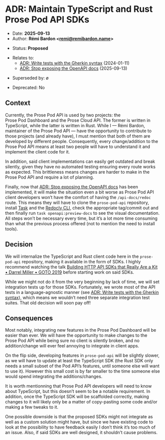 # ADR: Maintain TypeScript and Rust Prose Pod API SDKs

- Date: **2025-09-13**
- Author: **Rémi Bardon <[remi@remibardon.name](mailto:remi@remibardon.name)>**
<!-- Proposed|Accepted|Rejected, with date and channel if applicable -->
- Status: **Proposed**
<!-- "ø" or a nested unordered list linking to other ADRs and their date -->
- Relates to:
  - [ADR: Write tests with the Gherkin syntax](./2024-01-11-a-write-tests-in-gherkin.md) (2024-01-11)
  - [ADR: Stop exposing the OpenAPI docs](./2025-09-13-a-stop-exposing-openapi-docs.md) (2025-09-13)
<!-- "ø" or a nested unordered list linking to other ADRs and their date -->
- Superseded by: ø
<!-- "No" or "Yes" with the deprecation date -->
- Deprecated: No

## Context

<!--
This section describes the forces at play, including technological, political,
social, and project local. These forces are probably in tension, and should be
called out as such. The language in this section is value-neutral. It is simply
describing facts.
-->

Currently, the Prose Pod API is used by two projects: the Prose Pod Dashboard and the
Prose Cloud API. The former is written in TypeScript, while the latter is written in Rust.
While I — Rémi Bardon, maintainer of the Prose Pod API — have the opportunity to contribute
to those projects (and already have), I must mention that both of them are developed by
different people. Consequently, every change/addition to the Prose Pod API means at least
two people will have to understand it and implement the client code for it.

In addition, said client implementations can easily get outdated and break silently,
given they have no automated testing ensuring every route works as expected.
This brittleness means changes are harder to make in the Prose Pod API and require a lot of
planning.

Finally, now that [ADR: Stop exposing the OpenAPI docs][2025-09-13-a] has been implemented,
it will make the situation even a bit worse as Prose Pod API client developers won’t have the
comfort of having the `/api-docs/redoc` route.
This means they will have to clone the `prose-pod-api` repository, install [Task] and the
[Redocly CLI], check the appropriate tag/commit out and then finally run
`task openapi:preview-docs` to see the visual documentation.
All steps won’t be necessary every time, but it’s a lot more time consuming than what the
previous process offered (not to mention the need to install tools).

## Decision

<!--
This section describes our response to these forces. It is stated in full
sentences, with active voice. "We will …"
-->

We will internalize the TypeScript and Rust client code here in the `prose-pod-api` repository,
making it available in the form of SDKs. I highly recommend watching the talk
[Building HTTP API SDKs that Really Are a Kit • Darrel Miller • GOTO 2019][sdk-talk]
before starting work on said SDKs.

While we might not do it from the very beginning by lack of time, we will set integration tests
up for those SDKs. Fortunately, we wrote most of the API tests in a language-agnostic manner
(see [ADR: Write tests with the Gherkin syntax][2024-01-11-a]), which means we wouldn’t need
three separate integration test suites. That old decision will soon pay off!

## Consequences

<!--
This section describes the resulting context, after applying the decision.
All consequences should be listed here, not just the "positive" ones.
A particular decision may have positive, negative, and neutral consequences,
but all of them affect the team and project in the future.
-->

Most notably, integrating new features in the Prose Pod Dashboard will be easier than ever.
We will have the opportunity to make changes to the Prose Pod API while being sure no client is
silently broken, and no addition/change will ever feel annoying to integrate in client apps.

On the flip side, developing features in `prose-pod-api` will be slightly slower, as we will
have to update at least the TypeScript SDK (the Rust SDK only needs a small subset of the
Pod API’s features, until someone else will want to use it). However this small cost is by far
smaller to the time someone else would spend integrating the additions/changes.

It is worth mentionning that Prose Pod API developers will need to know about TypeScript, but
this doesn’t seem to be a notable requirement. In addition, once the TypeScript SDK will be
scaffolded correctly, making changes to it will likely only be a matter of copy-pasting some
code and/or making a few tweaks to it.

One possible downside is that the proposed SDKs might not integrate as well as a custom solution
might have, but since we have existing code to look at the possibility to have feedback easily
I don’t think it’s too much of an issue.
Also, if said SDKs are well designed, it shouldn’t cause problems.

[2024-01-11-a]: ./2024-01-11-a-write-tests-in-gherkin.md
[2025-09-13-a]: ./2025-09-13-a-stop-exposing-openapi-docs.md
[Task]: https://taskfile.dev/ "Task homepage"
[Redocly CLI]: https://redocly.com/docs/cli "Redocly CLI docs"
[sdk-talk]: https://youtu.be/dzaVtAZBnsA?feature=shared "“Building HTTP API SDKs that Really Are a Kit • Darrel Miller • GOTO 2019” on YouTube"
